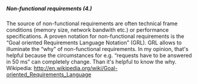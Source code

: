 ##### Non-functional requirements (4.)
The source of non-functional requirements are often technical frame conditions (memory size, network bandwith etc.) or performance specifications.
A proven notation for non-functional requirements is the “Goal oriented Requirements Language Notation” (GRL).
GRL allows to illuminate the “why” of non-functional requirements. In my opinion, that's helpful because the circumstances for e.g. “requests have to be answered in 50 ms” can completely change. Than it's helpful to know the why.
Wikipedia: http://en.wikipedia.org/wiki/Goal-oriented_Requirements_Language